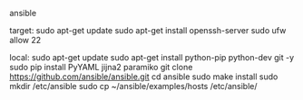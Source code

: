 ansible

target:
sudo apt-get update
sudo apt-get install openssh-server
sudo ufw allow 22


local:
sudo apt-get update
sudo apt-get install python-pip python-dev git -y
sudo pip install PyYAML jijna2 paramiko
git clone https://github.com/ansible/ansible.git
cd ansible
sudo make install
sudo mkdir /etc/ansible
sudo cp ~/ansible/examples/hosts /etc/ansible/


